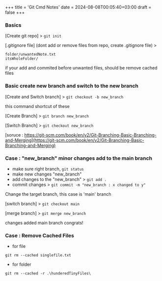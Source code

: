 +++
title = 'Git Cmd Notes'
date = 2024-08-08T00:05:40+03:00
draft = false
+++

### Basics
[Create git repo] > `git init`

[.gitignore file] (dont add or remove files from repo, create .gitignore file) >
```
folder/unwantedNote.txt
itsWholeFolder/
```
if your add and commited before unwanted files, should be remove cached files
### Basic create new branch and switch to the new branch

[Create and Switch branch] > `git checkout -b new_branch`

this command shortcut of these

[Create Branch] > `git branch new_branch`

[Switch Branch] > `git checkout new_branch`

[soruce : https://git-scm.com/book/en/v2/Git-Branching-Basic-Branching-and-Merging](https://git-scm.com/book/en/v2/Git-Branching-Basic-Branching-and-Merging)

### Case : "new_branch" minor changes add to the main branch
* make sure right branch, `git status` 
* make new changes "new_branch"
* add changes to the "new_branch" > `git add .`
* commit changes > `git commit -m "new_branch : x changed to y"`
  
Change the target branch, this case is 'main' branch

[switch branch] > `git checkout main`

[merge branch] > `git merge new_branch`

changes added main branch congrats!

### Case : Remove Cached Files 
* for file
```
git rm --cached singlefile.txt
```
* for folder
```
git rm --cached -r .\hunderedTinyFiles\
```